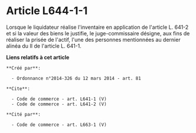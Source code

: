 # Article L644-1-1

Lorsque le liquidateur réalise l'inventaire en application de l'article L. 641-2 et si la valeur des biens le justifie, le
juge-commissaire désigne, aux fins de réaliser la prisée de l'actif, l'une des personnes mentionnées au dernier alinéa du II
de l'article L. 641-1.

**Liens relatifs à cet article**

	**Créé par**:

	  - Ordonnance n°2014-326 du 12 mars 2014 - art. 81

	**Cite**:

	  - Code de commerce - art. L641-1 (V)
	  - Code de commerce - art. L641-2 (V)

	**Cité par**:

	  - Code de commerce - art. L663-1 (V)
